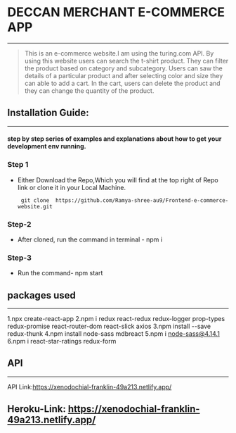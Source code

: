 # DECCAN MERCHANT E-COMMERCE APP
___

> This is an e-commerce website.I am using the turing.com API.
By using this website users can search the t-shirt product. They can filter the product based on category and subcategory. Users can saw the details of a particular product and after selecting color and size they can able to add a cart. In the cart, users can delete the product and they can change the quantity of the product.


## Installation Guide:
____________
#### step by step series of examples and explanations about how to get your development env running.

### Step 1
* Either Download the Repo,Which you will find at the top right of Repo link or clone it in your Local Machine.

       git clone  https://github.com/Ramya-shree-au9/Frontend-e-commerce-website.git

### Step-2
* After cloned, run the command in terminal - npm i

### Step-3
* Run the command- npm start

## packages used
___
1.npx create-react-app
2.npm i redux react-redux redux-logger prop-types redux-promise react-router-dom react-slick axios
3.npm install --save redux-thunk
4.npm install node-sass mdbreact
5.npm i node-sass@4.14.1
6.npm i react-star-ratings redux-form

## API
___
API Link:https://xenodochial-franklin-49a213.netlify.app/


## Heroku-Link: https://xenodochial-franklin-49a213.netlify.app/


